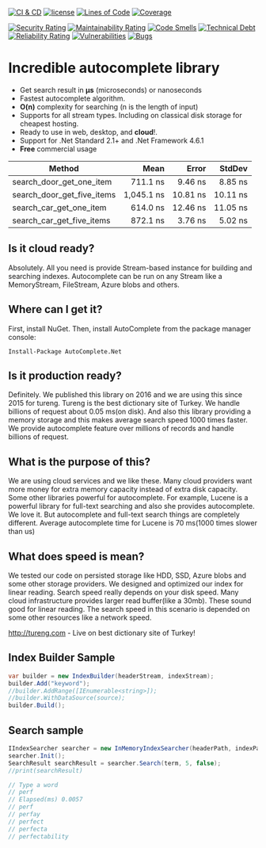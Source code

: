 [![CI & CD](https://github.com/omerfarukz/autocomplete/actions/workflows/CI%20&%20CD.yml/badge.svg)](https://github.com/omerfarukz/autocomplete/actions/workflows/CI%20&%20CD.yml)
[![license](https://img.shields.io/github/license/omerfarukz/autocomplete)](https://github.com/omerfarukz/autocomplete/blob/master/LICENSE.txt)
[![Lines of Code](https://sonarcloud.io/api/project_badges/measure?project=omerfarukz_autocomplete&metric=ncloc)](https://sonarcloud.io/summary/new_code?id=omerfarukz_autocomplete)
[![Coverage](https://sonarcloud.io/api/project_badges/measure?project=omerfarukz_autocomplete&metric=coverage)](https://sonarcloud.io/summary/new_code?id=omerfarukz_autocomplete)

[![Security Rating](https://sonarcloud.io/api/project_badges/measure?project=omerfarukz_autocomplete&metric=security_rating)](https://sonarcloud.io/summary/new_code?id=omerfarukz_autocomplete)
[![Maintainability Rating](https://sonarcloud.io/api/project_badges/measure?project=omerfarukz_autocomplete&metric=sqale_rating)](https://sonarcloud.io/summary/new_code?id=omerfarukz_autocomplete)
[![Code Smells](https://sonarcloud.io/api/project_badges/measure?project=omerfarukz_autocomplete&metric=code_smells)](https://sonarcloud.io/summary/new_code?id=omerfarukz_autocomplete)
[![Technical Debt](https://sonarcloud.io/api/project_badges/measure?project=omerfarukz_autocomplete&metric=sqale_index)](https://sonarcloud.io/summary/new_code?id=omerfarukz_autocomplete)
[![Reliability Rating](https://sonarcloud.io/api/project_badges/measure?project=omerfarukz_autocomplete&metric=reliability_rating)](https://sonarcloud.io/summary/new_code?id=omerfarukz_autocomplete)
[![Vulnerabilities](https://sonarcloud.io/api/project_badges/measure?project=omerfarukz_autocomplete&metric=vulnerabilities)](https://sonarcloud.io/summary/new_code?id=omerfarukz_autocomplete)
[![Bugs](https://sonarcloud.io/api/project_badges/measure?project=omerfarukz_autocomplete&metric=bugs)](https://sonarcloud.io/summary/new_code?id=omerfarukz_autocomplete)

# Incredible autocomplete library
- Get search result in **μs** (microseconds) or nanoseconds
- Fastest autocomplete algorithm. 
- **O(n)** complexity for searching (n is the length of input)
- Supports for all stream types. Including on classical disk storage for cheapest hosting.
- Ready to use in web, desktop, and **cloud**!.
- Support for .Net Standard 2.1+ and .Net Framework 4.6.1
- **Free** commercial usage

|                     Method |       Mean |    Error |   StdDev |
|--------------------------- |-----------:|---------:|---------:|
|   search_door_get_one_item |   711.1 ns |  9.46 ns |  8.85 ns |
| search_door_get_five_items | 1,045.1 ns | 10.81 ns | 10.11 ns |
|    search_car_get_one_item |   614.0 ns | 12.46 ns | 11.05 ns |
|  search_car_get_five_items |   872.1 ns |  3.76 ns |  5.02 ns |

## Is it cloud ready?
Absolutely. All you need is provide Stream-based instance for building and searching indexes. Autocomplete can be run on any Stream like a MemoryStream, FileStream, Azure blobs and others.

## Where can I get it?
First, install NuGet. Then, install AutoComplete from the package manager console:

```
Install-Package AutoComplete.Net
```

## Is it production ready?
Definitely. We published this library on 2016 and we are using this since 2015 for tureng. Tureng is the best dictionary site of Turkey. We handle billions of request about 0.05 ms(on disk). And also this library providing a memory storage and this makes average search speed 1000 times faster. We provide autocomplete feature over millions of records and handle billions of request.

## What is the purpose of this?
We are using cloud services and we like these. Many cloud providers want more money for extra memory capacity instead of extra disk capacity. Some other libraries powerful for autocomplete. For example, Lucene is a powerful library for full-text searching and also she provides autocomplete. We love it. But autocomplete and full-text search things are completely different. Average autocomplete time for Lucene is 70 ms(1000 times slower than us)

## What does speed is mean?
We tested our code on persisted storage like HDD, SSD, Azure blobs and some other storage providers.  We designed and optimized our index for linear reading. Search speed really depends on your disk speed. Many cloud infrastructure provides larger read buffer(like a 30mb). These sound good for linear reading. The search speed in this scenario is depended on some other resources like a network speed.

http://tureng.com - Live on best dictionary site of Turkey!

## Index Builder Sample
```csharp
var builder = new IndexBuilder(headerStream, indexStream);
builder.Add("keyword");
//builder.AddRange([IEnumerable<string>]);
//builder.WithDataSource(source);
builder.Build();
```

## Search sample
```csharp
IIndexSearcher searcher = new InMemoryIndexSearcher(headerPath, indexPath);
searcher.Init();
SearchResult searchResult = searcher.Search(term, 5, false);
//print(searchResult)

// Type a word
// perf
// Elapsed(ms) 0.0057
// perf
// perfay
// perfect
// perfecta
// perfectability

```

